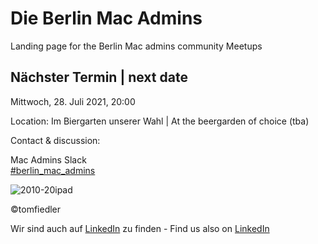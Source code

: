 # Die Berlin Mac Admins

Landing page for the Berlin Mac admins community Meetups

## Nächster Termin | next date

Mittwoch, 28. Juli 2021, 20:00

Location: 
Im Biergarten unserer Wahl | At the beergarden of choice (tba)



Contact & discussion:  

Mac Admins Slack   
[#berlin_mac_admins](https://macadmins.slack.com/archives/CFEUHA7D0)

![2010-20ipad](https://user-images.githubusercontent.com/60174138/97916776-c1739280-1d53-11eb-88d0-7b94d7dd7c53.jpg)

©tomfiedler


Wir sind auch auf [LinkedIn](https://www.linkedin.com/groups/8971462/) zu finden - 
Find us also on [LinkedIn](https://www.linkedin.com/groups/8971462/)

